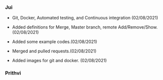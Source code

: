 ### Jui
* Git, Docker, Automated testing, and Continuous integration (02/08/2021)
* Added definitions for Merge, Master branch, remote Add/Remove/Show.(02/08/2021)
  
* Added some example codes.(02/08/2021)
* Merged and pulled requests.(02/08/2021)
* Added images for git and docker. (02/08/2021)

### Prithvi

